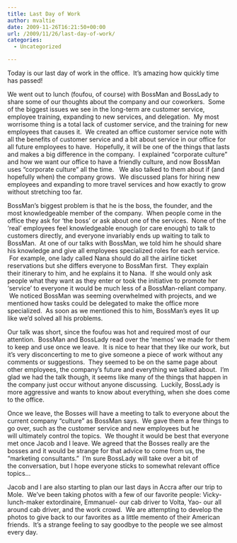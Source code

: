 ```yaml
---
title: Last Day of Work
author: mvaltie
date: 2009-11-26T16:21:50+00:00
url: /2009/11/26/last-day-of-work/
categories:
  - Uncategorized

---
```

Today is our last day of work in the office.  It&#8217;s amazing how quickly time has passed!

We went out to lunch (foufou, of course) with BossMan and BossLady to share some of our thoughts about the company and our coworkers.  Some of the biggest issues we see in the long-term are customer service, employee training, expanding to new services, and delegation.  My most worrisome thing is a total lack of customer service, and the training for new employees that causes it.  We created an office customer service note with all the benefits of customer service and a bit about service in our office for all future employees to have.  Hopefully, it will be one of the things that lasts and makes a big difference in the company.  I explained &#8220;corporate culture&#8221; and how we want our office to have a friendly culture, and now BossMan uses &#8220;corporate culture&#8221; all the time.   We also talked to them about if (and hopefully when) the company grows.  We discussed plans for hiring new employees and expanding to more travel services and how exactly to grow without stretching too far.

BossMan&#8217;s biggest problem is that he is the boss, the founder, and the most knowledgeable member of the company.  When people come in the office they ask for &#8216;the boss&#8217; or ask about one of the services.  None of the &#8216;real&#8217; employees feel knowledgeable enough (or care enough) to talk to customers directly, and everyone invariably ends up waiting to talk to BossMan.  At one of our talks with BossMan, we told him he should share his knowledge and give all employees specialized roles for each service.  For example, one lady called Nana should do all the airline ticket reservations but she differs everyone to BossMan first.  They explain their itinerary to him, and he explains it to Nana.  If she would only ask people what they want as they enter or took the initiative to promote her &#8216;service&#8217; to everyone it would be much less of a BossMan-reliant company.  We noticed BossMan was seeming overwhelmed with projects, and we mentioned how tasks could be delegated to make the office more specialized.  As soon as we mentioned this to him, BossMan&#8217;s eyes lit up like we&#8217;d solved all his problems.

Our talk was short, since the foufou was hot and required most of our attention.  BossMan and BossLady read over the &#8216;memos&#8217; we made for them to keep and use once we leave.  It is nice to hear that they like our work, but it&#8217;s very disconcerting to me to give someone a piece of work without any comments or suggestions.  They seemed to be on the same page about other employees, the company&#8217;s future and everything we talked about.  I&#8217;m glad we had the talk though, it seems like many of the things that happen in the company just occur without anyone discussing.  Luckily, BossLady is more aggressive and wants to know about everything, when she does come to the office.

Once we leave, the Bosses will have a meeting to talk to everyone about the current company &#8220;culture&#8221; as BossMan says.  We gave them a few things to go over, such as the customer service and new employees but he will ultimately control the topics.  We thought it would be best that everyone met once Jacob and I leave. We agreed that the Bosses really are the bosses and it would be strange for that advice to come from us, the &#8220;marketing consultants.&#8221;  I&#8217;m sure BossLady will take over a bit of the conversation, but I hope everyone sticks to somewhat relevant office topics&#8230;



Jacob and I are also starting to plan our last days in Accra after our trip to Mole.  We&#8217;ve been taking photos with a few of our favorite people: Vicky- lunch-maker extordinaire, Emmanuel- our cab driver to Volta, Yao- our all around cab driver, and the work crowd.  We are attempting to develop the photos to give back to our favorites as a little memento of their American friends.  It&#8217;s a strange feeling to say goodbye to the people we see almost every day.